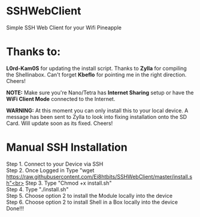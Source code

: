 # SSHWebClient
Simple SSH Web Client for your Wifi Pineapple

# Thanks to:
<strong>L0rd-Kam0S</strong> for updating the install script. Thanks to <strong>Zylla</strong> for compiling the Shellinabox. Can't forget <strong>Kbeflo</strong> for pointing me in the right direction. Cheers!

<strong>NOTE:</strong> Make sure you're Nano/Tetra has <strong>Internet Sharing</strong> setup or have the <strong>WiFi Client Mode</strong> connected to the Internet.

<strong>WARNING:</strong> At this moment you can only install this to your local device. A message has been sent to Zylla to look into fixing installation onto the SD Card. Will update soon as its fixed. Cheers!

# Manual SSH Installation
Step 1. Connect to your Device via SSH<br>
Step 2. Once Logged in Type "wget https://raw.githubusercontent.com/Ei8htbits/SSHWebClient/master/install.sh"<br>
Step 3. Type "Chmod +x install.sh"<br>
Step 4. Type "./install.sh"<br>
Step 5. Choose option 2 to install the Module locally into the device<br>
Step 6. Choose option 2 to install Shell in a Box locally into the device<br>
Done!!!
